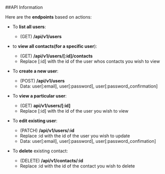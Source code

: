 ##API Information

Here are the __endpoints__ based on actions:

* To __list all users__:
  * (GET) __/api/v1/users__

* to __view all contacts(for a specific user__):
	* (GET) __/api/v1/users/[:id]/contacts__
	* Replace [:id] with the id of the user whos contacts you wish to view

* To __create a new user__:
  * (POST) __/api/v1/users__ 
  * Data: user[:email], user[:password], user[:password_confirmation]

* To __view a particular user__:
	* (GET)  __api/v1/users/[:id]__
	* Replace [:id] with the id of the user you wish to view 

* To __edit existing user__:
  * (PATCH) __/api/v1/users/:id__
  * Replace :id with the id of the user you wish to update
  * Data: user[:email], user[:password], user[:password_confimation]  
  
* To __delete__ existing contact:
  * (DELETE) __/api/v1/contacts/:id__
  * Replace :id with the id of the contact you wish to delete